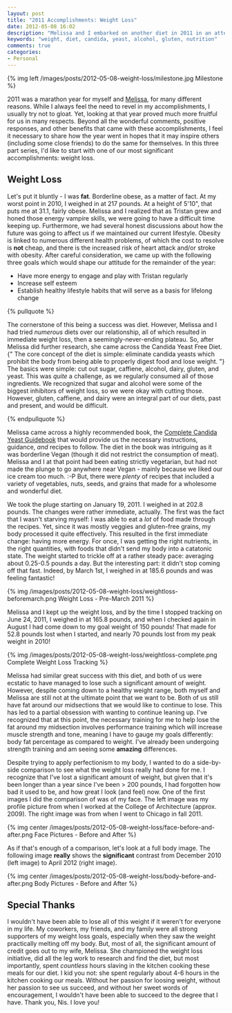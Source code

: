 ```yaml
---
layout: post
title: "2011 Accomplishments: Weight Loss"
date: 2012-05-08 16:02
description: "Melissa and I embarked on another diet in 2011 in an attempt to get into a healthy BMI. Through the Candida Yeast Free Diet, we had outstanding success as I managed to go from 202.8 pounds to 150 pounds in 8 months."
keywords: "weight, diet, candida, yeast, alcohol, gluten, nutrition"
comments: true
categories: 
- Personal
---
```


{% img left /images/posts/2012-05-08-weight-loss/milestone.jpg Milestone %}

2011 was a marathon year for myself and <a href="http://www.ladyalissiya.net/">Melissa</a>, for many different reasons. While I always feel the need to revel in my accomplishments, I usually try not to gloat. Yet, looking at that year proved much more fruitful for us in many respects. Beyond all the wonderful comments, positive responses, and other benefits that came with these accomplishments, I feel it necessary to share how the year went in hopes that it may inspire others (including some close friends) to do the same for themselves. In this three part series, I'd like to start with one of our most significant accomplishments: weight loss. 
<!--more-->
<h2>Weight Loss</h2>

Let's put it bluntly - I was <strong>fat</strong>. Borderline obese, as a matter of fact. At my worst point in 2010, I weighed in at 217 pounds. At a height of 5'10", that puts me at 31.1, fairly obese. Melissa and I realized that as Tristan grew and honed those energy vampire skills, we were going to have a difficult time keeping up. Furthermore, we had several honest discussions about how the future was going to affect us if we maintained our current lifestyle. Obesity is linked to numerous different health problems, of which the cost to resolve is <strong>not</strong> cheap, and there is the increased risk of heart attack and/or stroke with obesity. After careful consideration, we came up with the following three goals which would shape our attitude for the remainder of the year:

<ul>
<li>Have more energy to engage and play with Tristan regularly</li>
<li>Increase self esteem</li>
<li>Establish healthy lifestyle habits that will serve as a basis for lifelong change</li>
</ul>

{% pullquote %}

The cornerstone of this being a success was diet. However, Melissa and I had tried <em>numerous</em> diets over our relationship, all of which resulted in immediate weight loss, then a seemingly-never-ending plateau. So, after Melissa did further research, she came across the Candida Yeast Free Diet. {" The core concept of the diet is simple: eliminate candida yeasts which prohibit the body from being able to properly digest food and lose weight. "} The basics were simple: cut out sugar, caffiene, alcohol, dairy, gluten, and yeast. This was <em>quite</em> a challenge, as we regularly consumed all of those ingredients. We recognized that sugar and alcohol were some of the biggest inhibitors of weight loss, so we were okay with cutting those. However, gluten, caffiene, and dairy were an integral part of our diets, past and present, and would be difficult. 

{% endpullquote %}

Melissa came across a highly recommended book, the <a href="http://amzn.com/0761527400" target="_blank">Complete Candida Yeast Guidebook</a> that would provide us the necessary instructions, guidance, <em>and</em> recipes to follow. The diet in the book was intriguing as it was borderline Vegan (though it did not restrict the consumption of meat). Melissa and I at that point had been eating strictly vegetarian, but had not made the plunge to go anywhere near Vegan - mainly because we liked our ice cream too much. :-P But, there were <em>plenty</em> of recipes that included a variety of vegetables, nuts, seeds, and grains that made for a wholesome and wonderful diet. 

We took the pluge starting on January 19, 2011. I weighed in at 202.8 pounds. The changes were rather immediate, actually. The first was the fact that I wasn't starving myself: I was able to eat a <em>lot</em> of food made through the recipes. Yet, since it was mostly veggies and gluten-free grains, my body processed it quite effectively. This resulted in the first immediate change: having more energy. For once, I was getting the right nutrients, in the right quantities, with foods that didn't send my body into a catatonic state. The weight started to trickle off at a rather steady pace: averaging about 0.25-0.5 pounds a day. But the interesting part: it didn't stop coming off that fast. Indeed, by March 1st, I weighed in at 185.6 pounds and was feeling fantastic! 

{% img /images/posts/2012-05-08-weight-loss/weightloss-beforemarch.png Weight Loss - Pre-March 2011 %}

Melissa and I kept up the weight loss, and by the time I stopped tracking on June 24, 2011, I weighed in at 165.8 pounds, and when I checked again in August I had come down to my goal weight of 150 pounds! That made for 52.8 pounds lost when I started, and nearly 70 pounds lost from my peak weight in 2010! 

{% img /images/posts/2012-05-08-weight-loss/weightloss-complete.png Complete Weight Loss Tracking %}

Melissa had similar great success with this diet, and both of us were ecstatic to have managed to lose such a significant amount of weight. However, despite coming down to a healthy weight range, both myself and Melissa are still not at the ultimate point that we want to be. Both of us still have fat around our midsections that we would like to continue to lose. This has led to a partial obsession with wanting to continue leaning up. I've recognized that at this point, the necessary training for me to help lose the fat around my midsection involves performance training which will increase muscle strength and tone, meaning I have to gauge my goals differently: body fat percentage as compared to weight. I've already been undergoing strength training and am seeing some <strong>amazing</strong> differences. 

Despite trying to apply perfectionism to my body, I wanted to do a side-by-side comparison to see what the weight loss really had done for me. I recognize that I've lost a significant amount of weight, but given that it's been longer than a year since I've been > 200 pounds, I had forgotten how bad it used to be, and how great I look (and feel) now. One of the first images I did the comparison of was of my face. The left image was my profile picture from when I worked at the College of Architecture (approx. 2009). The right image was from when I went to Chicago in fall 2011. 

{% img center /images/posts/2012-05-08-weight-loss/face-before-and-after.png Face Pictures - Before and After %}

As if that's enough of a comparison, let's look at a full body image. The following image <strong>really</strong> shows the <strong>significant</strong> contrast from December 2010 (left image) to April 2012 (right image).

{% img center /images/posts/2012-05-08-weight-loss/body-before-and-after.png Body Pictures - Before and After %}

<h2>Special Thanks</h2>

I wouldn't have been able to lose all of this weight if it weren't for everyone in my life. My coworkers, my friends, and my family were all strong supporters of my weight loss goals, especially when they saw the weight practically melting off my body. But, most of all, the significant amount of credit goes out to my wife, Melissa. She championed the weight loss initiative, did all the leg work to research and find the diet, but most importantly, spent <em>countless</em> hours slaving in the kitchen cooking these meals for our diet. I kid you not: she spent regularly about 4-6 hours in the kitchen cooking our meals. Without her passion for loosing weight, without her passion to see us succeed, and without her sweet words of encouragement, I wouldn't have been able to succeed to the degree that I have. Thank you, Nis. I love you! 

